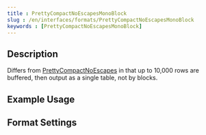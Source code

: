```yaml
---
title : PrettyCompactNoEscapesMonoBlock
slug : /en/interfaces/formats/PrettyCompactNoEscapesMonoBlock
keywords : [PrettyCompactNoEscapesMonoBlock]
---
```


## Description

Differs from [PrettyCompactNoEscapes](#prettycompactnoescapes) in that up to 10,000 rows are buffered, then output as a single table, not by blocks.

## Example Usage

## Format Settings